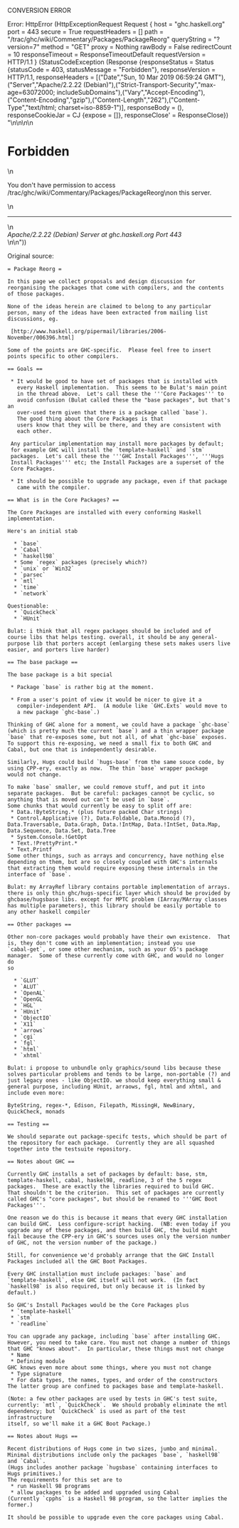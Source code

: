 CONVERSION ERROR

Error: HttpError (HttpExceptionRequest Request {
  host                 = "ghc.haskell.org"
  port                 = 443
  secure               = True
  requestHeaders       = []
  path                 = "/trac/ghc/wiki/Commentary/Packages/PackageReorg"
  queryString          = "?version=7"
  method               = "GET"
  proxy                = Nothing
  rawBody              = False
  redirectCount        = 10
  responseTimeout      = ResponseTimeoutDefault
  requestVersion       = HTTP/1.1
}
 (StatusCodeException (Response {responseStatus = Status {statusCode = 403, statusMessage = "Forbidden"}, responseVersion = HTTP/1.1, responseHeaders = [("Date","Sun, 10 Mar 2019 06:59:24 GMT"),("Server","Apache/2.2.22 (Debian)"),("Strict-Transport-Security","max-age=63072000; includeSubDomains"),("Vary","Accept-Encoding"),("Content-Encoding","gzip"),("Content-Length","262"),("Content-Type","text/html; charset=iso-8859-1")], responseBody = (), responseCookieJar = CJ {expose = []}, responseClose' = ResponseClose}) "<!DOCTYPE HTML PUBLIC \"-//IETF//DTD HTML 2.0//EN\">\n<html><head>\n<title>403 Forbidden</title>\n</head><body>\n<h1>Forbidden</h1>\n<p>You don't have permission to access /trac/ghc/wiki/Commentary/Packages/PackageReorg\non this server.</p>\n<hr>\n<address>Apache/2.2.22 (Debian) Server at ghc.haskell.org Port 443</address>\n</body></html>\n"))

Original source:

```trac
= Package Reorg =

In this page we collect proposals and design discussion for
reorganising the packages that come with compilers, and the contents
of those packages.

None of the ideas herein are claimed to belong to any particular
person, many of the ideas have been extracted from mailing list
discussions, eg.

 [http://www.haskell.org/pipermail/libraries/2006-November/006396.html]

Some of the points are GHC-specific.  Please feel free to insert
points specific to other compilers.

== Goals ==

 * It would be good to have set of packages that is installed with
   every Haskell implementation.  This seems to be Bulat's main point
   in the thread above.  Let's call these the '''Core Packages''' to
   avoid confusion (Bulat called these the "base packages", but that's an 
   over-used term given that there is a package called `base`).
   The good thing about the Core Packages is that
   users know that they will be there, and they are consistent with
   each other.

 Any particular implementation may install more packages by default;
 for example GHC will install the `template-haskell` and `stm`
 packages.  Let's call these the '''GHC Install Packages''', '''Hugs
 Install Packages''' etc; the Install Packages are a superset of the
 Core Packages.

 * It should be possible to upgrade any package, even if that package
   came with the compiler.

== What is in the Core Packages? ==

The Core Packages are installed with every conforming Haskell implementation.

Here's an initial stab

  * `base`
  * `Cabal`
  * `haskell98`
  * Some `regex` packages (precisely which?)
  * `unix` or `Win32`
  * `parsec`
  * `mtl`
  * `time`
  * `network`

Questionable:
  * `QuickCheck`
  * `HUnit`

Bulat: i think that all regex packages should be included and of course libs that helps testing. overall, it should be any general-purpose lib that porters accept (emlarging these sets makes users live easier, and porters live harder)

== The base package ==

The base package is a bit special

 * Package `base` is rather big at the moment.  

 * From a user's point of view it would be nicer to give it a
   compiler-independent API.  (A module like `GHC.Exts` would move to
   a new package `ghc-base`.)

Thinking of GHC alone for a moment, we could have a package `ghc-base`
(which is pretty much the current `base`) and a thin wrapper package
`base` that re-exposes some, but not all, of what `ghc-base` exposes.
To support this re-exposing, we need a small fix to both GHC and
Cabal, but one that is independently desirable.

Similarly, Hugs could build `hugs-base` from the same souce code, by
using CPP-ery, exactly as now.  The thin `base` wrapper package
would not change. 

To make `base` smaller, we could remove stuff, and put it into 
separate packages.  But be careful: packages cannot be cyclic, so
anything that is moved out can't be used in `base`.
Some chunks that would currently be easy to split off are:
 * Data.!ByteString.* (plus future packed Char strings)
 * Control.Applicative (?), Data.Foldable, Data.Monoid (?), Data.Traversable, Data.Graph, Data.!IntMap, Data.!IntSet, Data.Map, Data.Sequence, Data.Set, Data.Tree
 * System.Console.!GetOpt
 * Text.!PrettyPrint.*
 * Text.Printf
Some other things, such as arrays and concurrency, have nothing else depending on them, but are so closely coupled with GHC's internals that extracting them would require exposing these internals in the interface of `base`.

Bulat: my ArrayRef library contains portable implementation of arrays. there is only thin ghc/hugs-specific layer which should be provided by ghcbase/hugsbase libs. except for MPTC problem (IArray/MArray classes has multiple parameters), this library should be easily portable to any other haskell compiler

== Other packages ==

Other non-core packages would probably have their own existence.  That
is, they don't come with an implementation; instead you use
`cabal-get`, or some other mechanism, such as your OS's package
manager.  Some of these currently come with GHC, and would no longer do
so

  * `GLUT`
  * `ALUT`
  * `OpenAL`
  * `OpenGL`
  * `HGL`
  * `HUnit`
  * `ObjectIO`
  * `X11`
  * `arrows`
  * `cgi`
  * `fgl`
  * `html`
  * `xhtml`

Bulat: i propose to unbundle only graphics/sound libs because these solves particular problems and tends to be large, non-portable (?) and just legacy ones - like ObjectIO. we should keep everything small & general purpose, including HUnit, arraows, fgl, html and xhtml, and include even more:

ByteString, regex-*, Edison, Filepath, MissingH, NewBinary, QuickCheck, monads

== Testing ==

We should separate out package-specifc tests, which should be part of
the repository for each package.  Currently they are all squashed
together into the testsuite repository.

== Notes about GHC ==

Currently GHC installs a set of packages by default: base, stm,
template-haskell, cabal, haskel98, readline, 3 of the 5 regex
packages.  These are exactly the libraries required to build GHC.
That shouldn't be the criterion.  This set of packages are currently
called GHC's "core packages", but should be renamed to '''GHC Boot
Packages'''.

One reason we do this is because it means that every GHC installation
can build GHC.  Less configure-script hacking.  (NB: even today if you
upgrade any of these packages, and then build GHC, the build might
fail because the CPP-ery in GHC's sources uses only the version number
of GHC, not the version number of the package.)

Still, for convenience we'd probably arrange that the GHC Install
Packages included all the GHC Boot Packages.

Every GHC installation must include packages: `base` and
`template-haskell`, else GHC itself will not work.  (In fact
`haskell98` is also required, but only because it is linked by
default.)

So GHC's Install Packages would be the Core Packages plus
 * `template-haskell`
 * `stm`
 * `readline`

You can upgrade any package, including `base` after installing GHC.
However, you need to take care. You must not change a number of things
that GHC "knows about".  In particular, these things must not change
 * Name
 * Defining module
GHC knows even more about some things, where you must not change
 * Type signature
 * For data types, the names, types, and order of the constructors
The latter group are confined to packages base and template-haskell.

(Note: a few other packages are used by tests in GHC's test suite,
currently: `mtl`, `QuickCheck`.  We should probably eliminate the mtl
dependency; but `QuickCheck` is used as part of the test infrastructure
itself, so we'll make it a GHC Boot Package.)

== Notes about Hugs ==

Recent distributions of Hugs come in two sizes, jumbo and minimal.
Minimal distributions include only the packages `base`, `haskell98` and `Cabal`.
(Hugs includes another package `hugsbase` containing interfaces to Hugs primitives.)
The requirements for this set are to
 * run Haskell 98 programs
 * allow packages to be added and upgraded using Cabal
(Currently `cpphs` is a Haskell 98 program, so the latter implies the former.)

It should be possible to upgrade even the core packages using Cabal.

```
